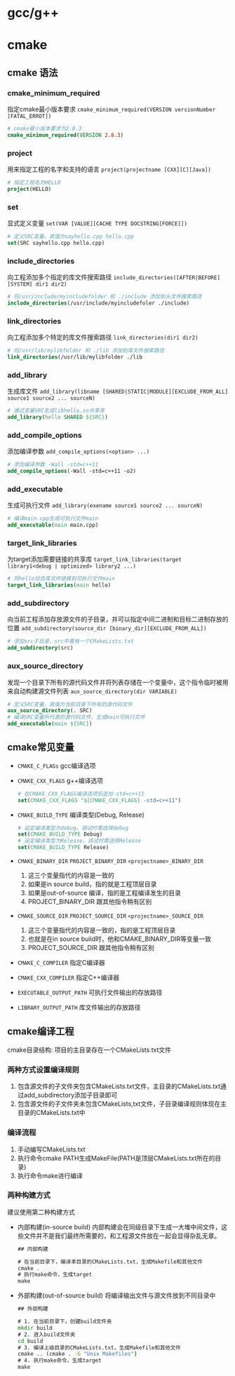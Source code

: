 # gcc/g++


# cmake

## cmake 语法

### cmake_minimum_required
指定cmake最小版本要求
 `cmake_minimum_required(VERSION versionNumber [FATAL_ERROT])`

```cmake
# cmake最小版本要求为2.8.3
cmake_minimum_required(VERSION 2.8.3)
```

### project
用来指定工程的名字和支持的语言
 `project(projectname [CXX][C][Java])`

```cmake
# 指定工程名为HELLO
project(HELLO)
```

### set
显式定义变量
 `set(VAR [VALUE][CACHE TYPE DOCSTRING[FORCE]])`

```cmake
# 定义SRC变量，其值为sayhello.cpp hello.cpp
set(SRC sayhello.cpp hello.cpp)
```

### include_directories
向工程添加多个指定的库文件搜索路径
 `include_directories([AFTER|BEFORE][SYSTEM] dir1 dir2)`

```cmake
# 将/usr/include/myincludefolder 和 ./include 添加到头文件搜索路径
include_directories(/usr/include/myincludefoler ./include)
```

### link_directories
向工程添加多个特定的库文件搜索路径
 `link_directories(dir1 dir2)`

```cmake
# 将/usr/lib/mylibfolder 和 ./lib 添加到库文件搜索路径
link_directories(/usr/lib/mylibfolder ./lib
```

### add_library
生成库文件
 `add_library(libname [SHARED|STATIC|MODULE][EXCLUDE_FROM_ALL] source1 source2 ... sourceN)`

```cmake
# 通过变量SRC生成libhello.so共享库
add_library(hello SHARED ${SRC})
```

### add_compile_options
添加编译参数
 `add_compile_options(<option> ...)`

```cmake
# 添加编译参数 -Wall -std=c++11
add_compile_options(-Wall -std=c++11 -o2)
```

### add_executable
生成可执行文件
 `add_library(exename source1 source2 ... sourceN)`

```cmake
# 编译main.cpp生成可执行文件main
add_executable(main main.cpp)
```

### target_link_libraries
为target添加需要链接的共享库
 `target_link_libraries(target library1<debug | optimized> library2 ...)`

```cmake
# 将hello动态库文件链接到可执行文件main
target_link_libraries(main hello)
```

### add_subdirectory
向当前工程添加存放源文件的子目录，并可以指定中间二进制和目标二进制存放的位置
 `add_subdirectory(source_dir [binary_dir][EXCLUDE_FROM_ALL])`

```cmake
# 添加src子目录，src中需有一个CMakeLists.txt
add_subdirectory(src)
```

### aux_source_directory
发现一个目录下所有的源代码文件并将列表存储在一个变量中，这个指令临时被用来自动构建源文件列表
 `aux_source_directory(dir VARIABLE)`

```cmake
# 定义SRC变量，其值为当前目录下所有的源代码文件
aux_source_directory(. SRC)
# 编译SRC变量所代表的源代码文件，生成main可执行文件
add_executable(main ${SRC})
```

## cmake常见变量

- `CMAKE_C_FLAGs` gcc编译选项

- `CMAKE_CXX_FLAGS` g++编译选项
    ```cmake
    # 在CMAKE_CXX_FLAGS编译选项后追加-std=c++11
    set(CMAKE_CXX_FLAGS "${CMAKE_CXX_FLAGS} -std=c++11")
    ```

- `CMAKE_BUILD_TYPE` 编译类型(Debug, Release)
    ```cmake
    # 设定编译类型为debug，调试时需选择debug
    set(CMAKE_BUILD_TYPE Debug)
    # 设定编译类型为Release，调试时需选择Release
    set(CMAKE_BUILD_TYPE Release)
    ```

- `CMAKE_BINARY_DIR`
  `PROJECT_BINARY_DIR`
  `<projectname>_BINARY_DIR`
    1. 这三个变量指代的内容是一致的
    2. 如果是in source build，指的就是工程顶层目录
    3. 如果是out-of-source 编译，指的是工程编译发生的目录
    4. PROJECT_BINARY_DIR 跟其他指令稍有区别

- `CMAKE_SOURCE_DIR`
  `PROJECT_SOURCE_DIR`
  `<projectname>_SOURCE_DIR`
    1. 这三个变量指代的内容是一致的，指的是工程顶层目录
    2. 也就是在in source build时，他和CMAKE_BINARY_DIR等变量一致
    3. PROJECT_SOURCE_DIR 跟其他指令稍有区别

- `CMAKE_C_COMPILER` 指定C编译器

- `CMAKE_CXX_COMPILER` 指定C++编译器

- `EXECUTABLE_OUTPUT_PATH` 可执行文件输出的存放路径

- `LIBRARY_OUTPUT_PATH` 库文件输出的存放路径

## cmake编译工程

cmake目录结构: 项目的主目录存在一个CMakeLists.txt文件

### 两种方式设置编译规则
1. 包含源文件的子文件夹包含CMakeLists.txt文件，主目录的CMakeLists.txt通过add_subdirectory添加子目录即可
2. 包含源文件的子文件夹未包含CMakeLists,txt文件，子目录编译规则体现在主目录的CMakeLists.txt中

### 编译流程
1. 手动编写CMakeLists.txt
2. 执行命令cmake PATH生成MakeFile(PATH是顶层CMakeLists.txt所在的目录)
3. 执行命令make进行编译

### 两种构建方式
建议使用第二种构建方式
- 内部构建(in-source build)
    内部构建会在同级目录下生成一大堆中间文件，这些文件并不是我们最终所需要的，和工程源文件放在一起会显得杂乱无章。
    ```cmd
    ## 内部构建

    # 在当前目录下，编译本目录的CMakeLists.txt，生成Makefile和其他文件
    cmake .
    # 执行make命令，生成target
    make
    ```

- 外部构建(out-of-source build)
    将编译输出文件与源文件放到不同目录中
    ```cmd
    ## 外部构建

    # 1. 在当前目录下，创建build文件夹
    mkdir build
    # 2. 进入build文件夹
    cd build
    # 3. 编译上级目录的CMakeLists.txt，生成Makefile和其他文件
    cmake .. (cmake . -G "Unix Makefiles")
    # 4. 执行make命令，生成target
    make
    ```